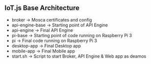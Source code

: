 ## IoT.js Base Architecture

* broker -> Mosca certificates and config
* api-engine-base -> Starting point of API Engine
* api-engine -> Final API Engine
* pi-base -> Starting point of code running on Raspberry Pi 3
* pi -> Final code running on Raspberry Pi 3
* desktop-app -> Final Desktop app
* mobile-app -> Final Mobile app
* start.sh -> Script to start Broker, API Engine & Web app as deamos